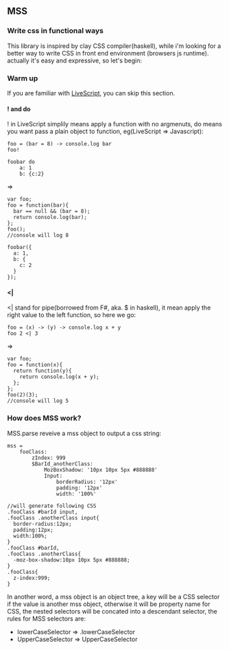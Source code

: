 ## MSS
### Write css in functional ways

This library is inspired by clay CSS compiler(haskell), while i'm looking for a better way to write CSS in front end environment (browsers js runtime). actually it's easy and expressive, so let's begin:

### Warm up
If you are familiar with [LiveScript](http://livescript.net), you can skip this section.

#### ! and do
! in LiveScript simplily means apply a function with no argmenuts, do means you want pass a plain object to function, eg(LiveScript => Javascript):
```
foo = (bar = 8) -> console.log bar
foo! 

foobar do
    a: 1
    b: {c:2}
```
=>
```
var foo;
foo = function(bar){
  bar == null && (bar = 8);
  return console.log(bar);
};
foo();
//console will log 8

foobar({
  a: 1,
  b: {
    c: 2
  }
});

```

#### <|
<| stand for pipe(borrowed from F#, aka. $ in haskell), it mean apply the right value to the left function, so here we go:
```
foo = (x) -> (y) -> console.log x + y
foo 2 <| 3
```
=>
```
var foo;
foo = function(x){
  return function(y){
    return console.log(x + y);
  };
};
foo(2)(3);
//console will log 5
```

### How does MSS work?

MSS.parse reveive a mss object to output a css string:
```
mss =
    fooClass:
        zIndex: 999
        $BarId_anotherClass:
            MozBoxShadow: '10px 10px 5px #888888'
            Input:
                borderRadius: '12px'
                padding: '12px'
                width: '100%'   

//will generate following CSS
.fooClass #barId input,
.fooClass .anotherClass input{
  border-radius:12px;
  padding:12px;
  width:100%;
}
.fooClass #barId,
.fooClass .anotherClass{
  -moz-box-shadow:10px 10px 5px #888888;
}
.fooClass{
  z-index:999;
}
```

In another word, a mss object is an object tree, a key will be a CSS selector if the value is another mss object, otherwise it will be property name for CSS, the nested selectors will be concated into a descendant selector, the rules for MSS selectors are:

+ lowerCaseSelector => .lowerCaseSelector
+ UpperCaseSelector => UpperCaseSelector

